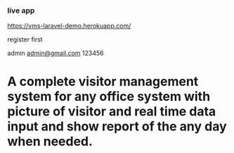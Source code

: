 ### live app 

https://vms-laravel-demo.herokuapp.com/

register first

admin 
admin@gmail.com
123456

# A complete visitor management system for any office system with picture of visitor and real time data input and show report of the any day when needed.
